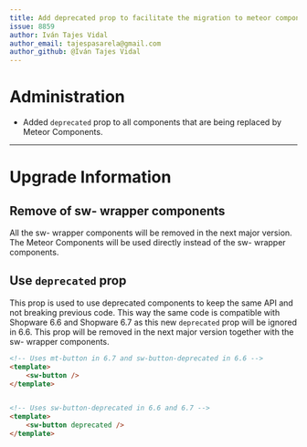```yaml
---
title: Add deprecated prop to facilitate the migration to meteor components
issue: 8859
author: Iván Tajes Vidal
author_email: tajespasarela@gmail.com
author_github: @Iván Tajes Vidal
---
```

# Administration
* Added `deprecated` prop to all components that are being replaced by Meteor Components.
___
# Upgrade Information

## Remove of sw- wrapper components
All the sw- wrapper components will be removed in the next major version. The Meteor Components will be used directly instead of the sw- wrapper components.

## Use `deprecated` prop
This prop is used to use deprecated components to keep the same API and not breaking previous code. This way the same code is compatible with Shopware 6.6 and Shopware 6.7 as this new `deprecated` prop will be ignored in 6.6. This prop will be removed in the next major version together with the sw- wrapper components.

```html
<!-- Uses mt-button in 6.7 and sw-button-deprecated in 6.6 -->
<template>
    <sw-button />
</template>


<!-- Uses sw-button-deprecated in 6.6 and 6.7 -->
<template>
    <sw-button deprecated />
</template>
```
